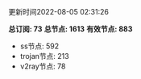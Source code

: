 更新时间2022-08-05 02:31:26

**总订阅: 73**
**总节点: 1613**
**有效节点: 883**
- ss节点: 592
- trojan节点: 213
- v2ray节点: 78
